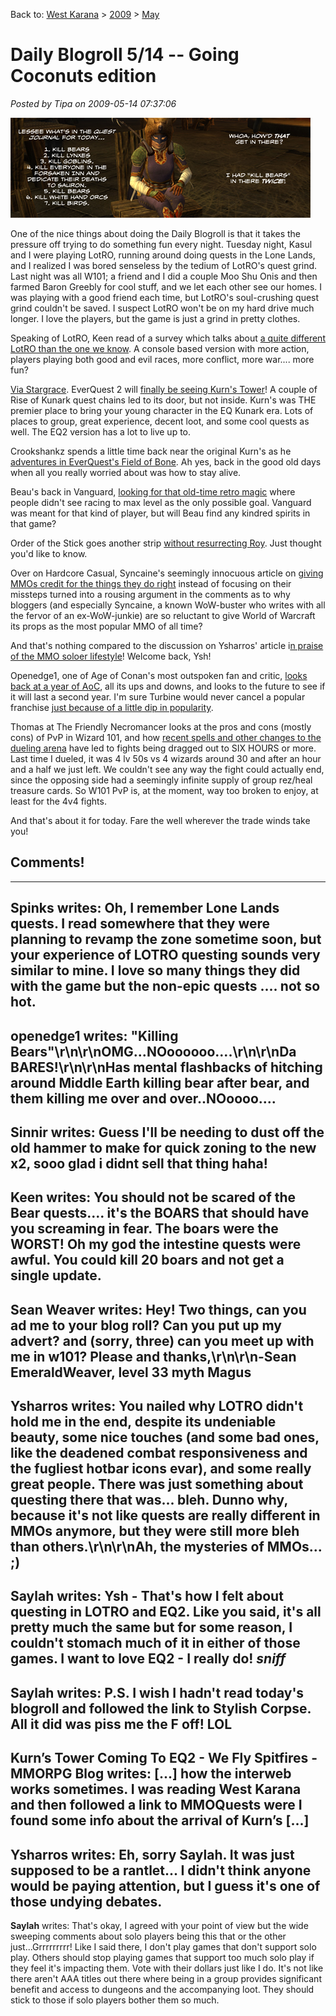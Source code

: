 Back to: [West Karana](/posts/westkarana.md) > [2009](/posts/2009/westkarana.md) > [May](./westkarana.md)
# Daily Blogroll 5/14 -- Going Coconuts edition

*Posted by Tipa on 2009-05-14 07:37:06*

![killbears](../../../uploads/2009/05/killbears.jpg "killbears")

One of the nice things about doing the Daily Blogroll is that it takes the pressure off trying to do something fun every night. Tuesday night, Kasul and I were playing LotRO, running around doing quests in the Lone Lands, and I realized I was bored senseless by the tedium of LotRO's quest grind. Last night was all W101; a friend and I did a couple Moo Shu Onis and then farmed Baron Greebly for cool stuff, and we let each other see our homes. I was playing with a good friend each time, but LotRO's soul-crushing quest grind couldn't be saved. I suspect LotRO won't be on my hard drive much longer. I love the players, but the game is just a grind in pretty clothes.

Speaking of LotRO, Keen read of a survey which talks about [a quite different LotRO than the one we know](http://www.keenandgraev.com/?p=2352). A console based version with more action, players playing both good and evil races, more conflict, more war.... more fun?

[Via Stargrace](http://mmoquests.com/2009/05/14/kurns-tower-to-hit-eq2-finally/). EverQuest 2 will [finally be seeing Kurn's Tower](http://eq2players.station.sony.com/news_archive_content.vm?id=3087§ion=News&locale=en_US)! A couple of Rise of Kunark quest chains led to its door, but not inside. Kurn's was THE premier place to bring your young character in the EQ Kunark era. Lots of places to group, great experience, decent loot, and some cool quests as well. The EQ2 version has a lot to live up to.

Crookshankz spends a little time back near the original Kurn's as he [adventures in EverQuest's Field of Bone](http://thegaminggoob.wordpress.com/2009/05/13/eq-yakety-sax-and-2-questions/). Ah yes, back in the good old days when all you really worried about was how to stay alive.

Beau's back in Vanguard, [looking for that old-time retro magic](http://epicdolls.com/beauturkey/?p=1445) where people didn't see racing to max level as the only possible goal. Vanguard was meant for that kind of player, but will Beau find any kindred spirits in that game?

Order of the Stick goes another strip [without resurrecting Roy](http://www.giantitp.com/comics/oots0653.html). Just thought you'd like to know.

Over on Hardcore Casual, Syncaine's seemingly innocuous article on [giving MMOs credit for the things they do right](http://syncaine.wordpress.com/2009/05/13/giving-credit-when-its-due/) instead of focusing on their missteps turned into a rousing argument in the comments as to why bloggers (and especially Syncaine, a known WoW-buster who writes with all the fervor of an ex-WoW-junkie) are so reluctant to give World of Warcraft its props as the most popular MMO of all time?

And that's nothing compared to the discussion on Ysharros' article i[n praise of the MMO soloer lifestyle](http://stylishcorpse.wordpress.com/2009/05/13/never-the-twain-part-2/)! Welcome back, Ysh!

Openedge1, one of Age of Conan's most outspoken fan and critic, [looks back at a year of AoC](http://simple-n-complex.blogspot.com/2009/05/age-of-conan-retrospect.html), all its ups and downs, and looks to the future to see if it will last a second year. I'm sure Turbine would never cancel a popular franchise [just because of a little dip in popularity](http://www.wired.com/gaming/gamingreviews/commentary/games/2005/12/69848).

Thomas at The Friendly Necromancer looks at the pros and cons (mostly cons) of PvP in Wizard 101, and how [recent spells and other changes to the dueling arena](http://thefriendlynecromancer.blogspot.com/2009/05/pvps-dirty-laundry-list.html) have led to fights being dragged out to SIX HOURS or more. Last time I dueled, it was 4 lv 50s vs 4 wizards around 30 and after an hour and a half we just left. We couldn't see any way the fight could actually end, since the opposing side had a seemingly infinite supply of group rez/heal treasure cards. So W101 PvP is, at the moment, way too broken to enjoy, at least for the 4v4 fights.

And that's about it for today. Fare the well wherever the trade winds take you!

## Comments!
---
**Spinks** writes: Oh, I remember Lone Lands quests. I read somewhere that they were planning to revamp the zone sometime soon, but your experience of LOTRO questing sounds very similar to mine. I love so many things they did with the game but the non-epic quests .... not so hot.
---
**openedge1** writes: "Killing Bears"\r\n\r\nOMG...NOoooooo....\r\n\r\nDa BARES!\r\n\r\nHas mental flashbacks of hitching around Middle Earth killing bear after bear, and them killing me over and over..NOoooo....
---
**Sinnir** writes: Guess I'll be needing to dust off the old hammer to make for quick zoning to the new x2, sooo glad i didnt sell that thing haha!
---
**Keen** writes: You should not be scared of the Bear quests.... it's the BOARS that should have you screaming in fear.  The boars were the WORST!  Oh my god the intestine quests were awful.  You could kill 20 boars and not get a single update.
---
**Sean Weaver** writes: Hey! Two things, can you ad me to your blog roll?  Can you put up my advert?  and (sorry, three) can you meet up with me in w101?  Please and thanks,\r\n\r\n-Sean EmeraldWeaver, level 33 myth Magus
---
**Ysharros** writes: You nailed why LOTRO didn't hold me in the end, despite its undeniable beauty, some nice touches (and some bad ones, like the deadened combat responsiveness and the fugliest hotbar icons evar), and some really great people. There was just something about questing there that was... bleh. Dunno why, because it's not like quests are really different in MMOs anymore, but they were still more bleh than others.\r\n\r\nAh, the mysteries of MMOs... ;)
---
**Saylah** writes: Ysh - That's how I felt about questing in LOTRO and EQ2.  Like you said, it's all pretty much the same but for some reason, I couldn't stomach much of it in either of those games.  I want to love EQ2 - I really do! *sniff*
---
**Saylah** writes: P.S. I wish I hadn't read today's blogroll and followed the link to Stylish Corpse.  All it did was piss me the F off! LOL
---
**Kurn&#8217;s Tower Coming To EQ2 - We Fly Spitfires - MMORPG Blog** writes: [...] how the interweb works sometimes. I was reading West Karana and then followed a link to MMOQuests were I found some info about the arrival of Kurn&#8217;s [...]
---
**Ysharros** writes: Eh, sorry Saylah. It was just supposed to be a rantlet... I didn't think anyone would be paying attention, but I guess it's  one of those undying debates.
---
**Saylah** writes: That's okay, I agreed with your point of view but the wide sweeping comments about solo players being this that or the other just...Grrrrrrrrr!  Like I said there, I don't play games that don't support solo play.  Others should stop playing games that support too much solo play if they feel it's impacting them.  Vote with their dollars just like I do.  It's not like there aren't AAA titles out there where being in a group provides significant benefit and access to dungeons and the accompanying loot.  They should stick to those if solo players bother them so much.
